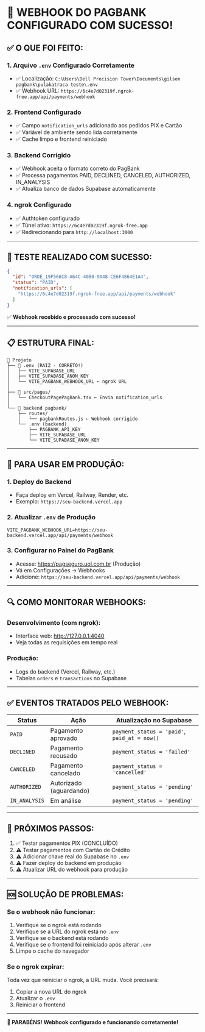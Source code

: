 # 🎉 WEBHOOK DO PAGBANK CONFIGURADO COM SUCESSO!

## ✅ O QUE FOI FEITO:

### 1. **Arquivo `.env` Configurado Corretamente**
   - ✅ Localização: `C:\Users\Dell Precision Tower\Documents\gilson pagbank\pulakatraca teste\.env`
   - ✅ Webhook URL: `https://6c4e7d02319f.ngrok-free.app/api/payments/webhook`

### 2. **Frontend Configurado**
   - ✅ Campo `notification_urls` adicionado aos pedidos PIX e Cartão
   - ✅ Variável de ambiente sendo lida corretamente
   - ✅ Cache limpo e frontend reiniciado

### 3. **Backend Corrigido**
   - ✅ Webhook aceita o formato correto do PagBank
   - ✅ Processa pagamentos PAID, DECLINED, CANCELED, AUTHORIZED, IN_ANALYSIS
   - ✅ Atualiza banco de dados Supabase automaticamente

### 4. **ngrok Configurado**
   - ✅ Authtoken configurado
   - ✅ Túnel ativo: `https://6c4e7d02319f.ngrok-free.app`
   - ✅ Redirecionando para `http://localhost:3000`

---

## 🧪 TESTE REALIZADO COM SUCESSO:

```json
{
  "id": "ORDE_19F566C8-A64C-4080-9A48-CE6F4864E1A4",
  "status": "PAID",
  "notification_urls": [
    "https://6c4e7d02319f.ngrok-free.app/api/payments/webhook"
  ]
}
```

✅ **Webhook recebido e processado com sucesso!**

---

## 📋 ESTRUTURA FINAL:

```
📁 Projeto
├── 📄 .env (RAIZ - CORRETO!)
│   ├── VITE_SUPABASE_URL
│   ├── VITE_SUPABASE_ANON_KEY
│   └── VITE_PAGBANK_WEBHOOK_URL ← ngrok URL
│
├── 📁 src/pages/
│   └── CheckoutPagePagBank.tsx ← Envia notification_urls
│
└── 📁 backend pagbank/
    ├── routes/
    │   └── pagbankRoutes.js ← Webhook corrigido
    └── .env (backend)
        ├── PAGBANK_API_KEY
        ├── VITE_SUPABASE_URL
        └── VITE_SUPABASE_ANON_KEY
```

---

## 🚀 PARA USAR EM PRODUÇÃO:

### 1. **Deploy do Backend**
   - Faça deploy em Vercel, Railway, Render, etc.
   - Exemplo: `https://seu-backend.vercel.app`

### 2. **Atualizar `.env` de Produção**
   ```env
   VITE_PAGBANK_WEBHOOK_URL=https://seu-backend.vercel.app/api/payments/webhook
   ```

### 3. **Configurar no Painel do PagBank**
   - Acesse: https://pagseguro.uol.com.br (Produção)
   - Vá em Configurações → Webhooks
   - Adicione: `https://seu-backend.vercel.app/api/payments/webhook`

---

## 🔍 COMO MONITORAR WEBHOOKS:

### **Desenvolvimento (com ngrok):**
- Interface web: http://127.0.0.1:4040
- Veja todas as requisições em tempo real

### **Produção:**
- Logs do backend (Vercel, Railway, etc.)
- Tabelas `orders` e `transactions` no Supabase

---

## ✅ EVENTOS TRATADOS PELO WEBHOOK:

| Status | Ação | Atualização no Supabase |
|--------|------|------------------------|
| `PAID` | Pagamento aprovado | `payment_status = 'paid'`, `paid_at = now()` |
| `DECLINED` | Pagamento recusado | `payment_status = 'failed'` |
| `CANCELED` | Pagamento cancelado | `payment_status = 'cancelled'` |
| `AUTHORIZED` | Autorizado (aguardando) | `payment_status = 'pending'` |
| `IN_ANALYSIS` | Em análise | `payment_status = 'pending'` |

---

## 🎯 PRÓXIMOS PASSOS:

1. ✅ Testar pagamentos PIX (CONCLUÍDO)
2. ⚠️ Testar pagamentos com Cartão de Crédito
3. ⚠️ Adicionar chave real do Supabase no `.env`
4. ⚠️ Fazer deploy do backend em produção
5. ⚠️ Atualizar URL do webhook para produção

---

## 🆘 SOLUÇÃO DE PROBLEMAS:

### **Se o webhook não funcionar:**

1. Verifique se o ngrok está rodando
2. Verifique se a URL do ngrok está no `.env`
3. Verifique se o backend está rodando
4. Verifique se o frontend foi reiniciado após alterar `.env`
5. Limpe o cache do navegador

### **Se o ngrok expirar:**

Toda vez que reiniciar o ngrok, a URL muda. Você precisará:
1. Copiar a nova URL do ngrok
2. Atualizar o `.env`
3. Reiniciar o frontend

---

**🎉 PARABÉNS! Webhook configurado e funcionando corretamente!**

